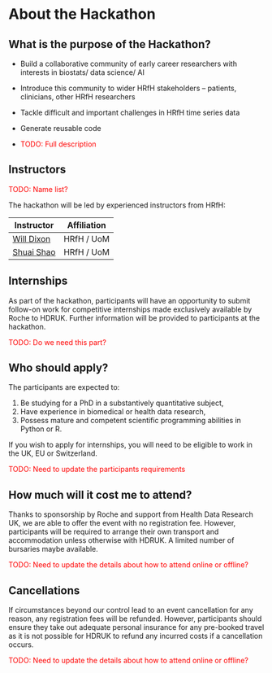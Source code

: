 # About the Hackathon

## What is the purpose of the Hackathon?

- Build a collaborative community of early career researchers with interests in biostats/ data science/ AI
- Introduce this community to wider HRfH stakeholders – patients, clinicians, other HRfH researchers
- Tackle difficult and important challenges in HRfH time series data
- Generate reusable code

- <span style="color:red">TODO: Full description</span>

## Instructors

<span style="color:red">TODO: Name list?</span>

The hackathon will be led by experienced instructors from HRfH:

| Instructor                                                      | Affiliation |
|-----------------------------------------------------------------|-------------|
| [Will Dixon](https://www.linkedin.com/in/will-dixon-8686094a/)  | HRfH / UoM  |
| [Shuai Shao](https://www.linkedin.com/in/shuai-shao-b632b3b6/)  | HRfH / UoM |

## Internships

As part of the hackathon, participants will have an opportunity to submit follow-on work for competitive internships made exclusively available by Roche to HDRUK. Further information will be provided to participants at the hackathon.

<span style="color:red">TODO: Do we need this part?</span>


## Who should apply?

The participants are expected to:

1. Be studying for a PhD in a substantively quantitative subject,
2. Have experience in biomedical or health data research,
3. Possess mature and competent scientific programming abilities in Python or R.

If you wish to apply for internships, you will need to be eligible to work in the UK, EU or Switzerland.

<span style="color:red">TODO: Need to update the participants requirements</span>

## How much will it cost me to attend?

Thanks to sponsorship by Roche and support from Health Data Research UK, we are able to offer the event with no registration fee. However, participants will be required to arrange their own transport and accommodation unless otherwise with HDRUK. A limited number of bursaries maybe available.

<span style="color:red">TODO: Need to update the details about how to attend online or offline?</span>

## Cancellations

If circumstances beyond our control lead to an event cancellation for any reason, any registration fees will be refunded. However, participants should ensure they take out adequate personal insurance for any pre-booked travel as it is not possible for HDRUK to refund any incurred costs if a cancellation occurs.

<span style="color:red">TODO: Need to update the details about how to attend online or offline?</span>

